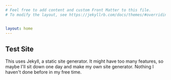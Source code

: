 ```yaml
---
# Feel free to add content and custom Front Matter to this file.
# To modify the layout, see https://jekyllrb.com/docs/themes/#overriding-theme-defaults


layout: home
---
```


## Test Site

This uses Jekyll, a static site generator. It might have too many features, so maybe I'll sit down one day and make my own site generator. Nothing I haven't done before in my free time. 
